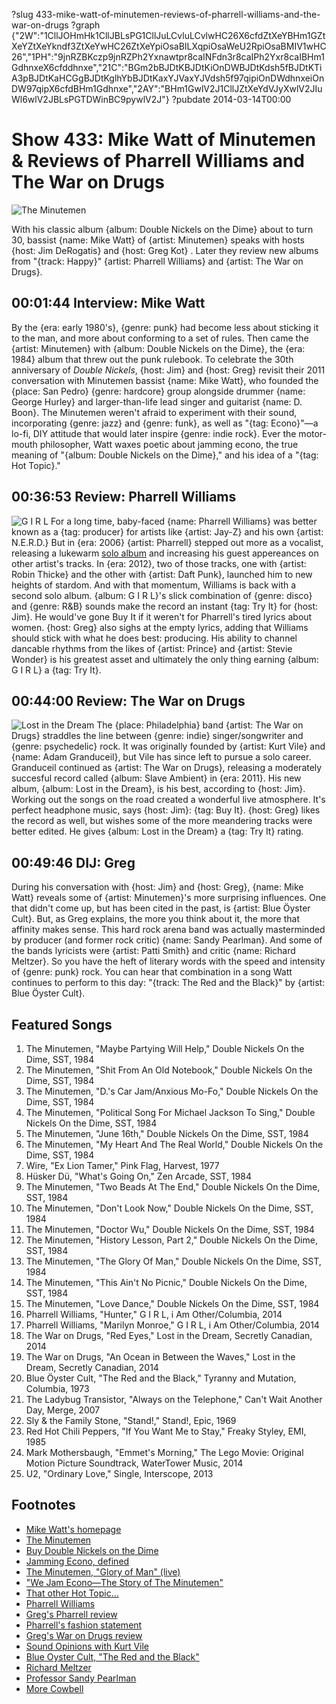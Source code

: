 ?slug 433-mike-watt-of-minutemen-reviews-of-pharrell-williams-and-the-war-on-drugs
?graph {"2W":"1CllJOHmHk1CllJBLsPG1CllJuLCvluLCvlwHC26X6cfdZtXeYBHm1GZtXeYZtXeYkndf3ZtXeYwHC26ZtXeYpiOsaBILXqpiOsaWeU2RpiOsaBMIV1wHC26","1PH":"9jnRZBKczp9jnRZPh2Yxnawtpr8caINFdn3r8caIPh2Yxr8caIBHm1GdhnxeX6cfddhnxe","21C":"BGm2bBJDtKBJDtKiOnDWBJDtKdsh5fBJDtKTiA3pBJDtKaHCGgBJDtKglhYbBJDtKaxYJVaxYJVdsh5f97qipiOnDWdhnxeiOnDW97qipX6cfdBHm1Gdhnxe","2AY":"BHm1GwlV2J1CllJZtXeYdVJyXwlV2JIuWl6wlV2JBLsPGTDWinBC9pywlV2J"}
?pubdate 2014-03-14T00:00

# Show 433: Mike Watt of Minutemen & Reviews of Pharrell Williams and The War on Drugs

![The Minutemen](https://static.soundopinions.org/images/2014/theminutemen_web.jpg)

With his classic album {album: Double Nickels on the Dime} about to turn 30, bassist {name: Mike Watt} of {artist: Minutemen} speaks with hosts {host: Jim DeRogatis} and {host: Greg Kot} . Later they review new albums from "{track: Happy}" {artist: Pharrell Williams} and {artist: The War on Drugs}.

## 00:01:44 Interview: Mike Watt

By the {era: early 1980's}, {genre: punk} had become less about sticking it to the man, and more about conforming to a set of rules. Then came the {artist: Minutemen} with {album: Double Nickels on the Dime}, the {era: 1984} album that threw out the punk rulebook. To celebrate the 30th anniversary of *Double Nickels*, {host: Jim} and {host: Greg} revisit their 2011 conversation with Minutemen bassist {name: Mike Watt}, who founded the {place: San Pedro} {genre: hardcore} group alongside drummer {name: George Hurley} and larger-than-life lead singer and guitarist {name: D. Boon}. The Minutemen weren't afraid to experiment with their sound, incorporating {genre: jazz} and {genre: funk}, as well as "{tag: Econo}"—a lo-fi, DIY attitude that would later inspire {genre: indie rock}. Ever the motor-mouth philosopher, Watt waxes poetic about jamming econo, the true meaning of "{album: Double Nickels on the Dime}," and his idea of a "{tag: Hot Topic}."

## 00:36:53 Review: Pharrell Williams
![G I R L](https://static.soundopinions.org/assets/433/1PH0.jpg)
For a long time, baby-faced {name: Pharrell Williams} was better known as a {tag: producer} for artists like {artist: Jay-Z} and his own {artist: N.E.R.D.} But in {era: 2006} {artist: Pharrell} stepped out more as a vocalist, releasing a lukewarm [solo album](show/35) and increasing his guest appereances on other artist's tracks. In {era: 2012}, two of those tracks, one with {artist: Robin Thicke} and the other with {artist: Daft Punk}, launched him to new heights of stardom. And with that momentum, Williams is back with a second solo album. {album: G I R L}'s slick combination of {genre: disco} and {genre: R&B} sounds make the record an instant {tag: Try It} for {host: Jim}. He would've gone Buy It if it weren't for Pharrell's tired lyrics about women. {host: Greg} also sighs at the empty lyrics, adding that Williams should stick with what he does best: producing. His ability to channel dancable rhythms from the likes of {artist: Prince} and {artist: Stevie Wonder} is his greatest asset and ultimately the only thing earning {album: G I R L} a {tag: Try It}. 


## 00:44:00 Review: The War on Drugs
![Lost in the Dream](https://static.soundopinions.org/assets/433/21C0.jpg)
The {place: Philadelphia} band {artist: The War on Drugs} straddles the line between {genre: indie} singer/songwriter and {genre: psychedelic} rock. It was originally founded by {artist: Kurt Vile} and {name: Adam Granduceil}, but Vile has since left to pursue a solo career. Granduceil continued as {artist: The War on Drugs}, releasing a  moderately succesful record called {album: Slave Ambient} in {era: 2011}. His new album, {album: Lost in the Dream}, is his best, according to {host: Jim}. Working out the songs on the road created a wonderful live atmosphere. It's perfect headphone music, says {host: Jim}:  {tag: Buy It}. {host: Greg} likes the record as well, but wishes some of the more meandering tracks were better edited. He gives {album: Lost in the Dream} a {tag: Try It} rating.


## 00:49:46 DIJ: Greg
During his conversation with {host: Jim} and {host: Greg}, {name: Mike Watt} reveals some of {artist: Minutemen}'s more surprising influences. One that didn't come up, but has been cited in the past, is {artist: Blue Öyster Cult}. But, as Greg explains, the more you think about it, the more that affinity makes sense. This hard rock arena band was actually masterminded by producer (and former rock critic) {name: Sandy Pearlman}. And some of the bands lyricists were {artist: Patti Smith} and critic {name: Richard Meltzer}. So you have the heft of literary words with the speed and intensity of {genre: punk} rock. You can hear that combination in a song Watt continues to perform to this day: "{track: The Red and the Black}" by {artist: Blue Öyster Cult}.

## Featured Songs
1. The Minutemen, "Maybe Partying Will Help," Double Nickels On the Dime, SST, 1984
1. The Minutemen, "Shit From An Old Notebook," Double Nickels On the Dime, SST, 1984
1. The Minutemen, "D.'s Car Jam/Anxious Mo-Fo," Double Nickels On the Dime, SST, 1984
1. The Minutemen, "Political Song For Michael Jackson To Sing," Double Nickels On the Dime, SST, 1984
1. The Minutemen, "June 16th," Double Nickels On the Dime, SST, 1984
1. The Minutemen, "My Heart And The Real World," Double Nickels On the Dime, SST, 1984
1. Wire, "Ex Lion Tamer," Pink Flag, Harvest, 1977
1. Hüsker Dü, "What's Going On," Zen Arcade, SST, 1984
1. The Minutemen, "Two Beads At The End," Double Nickels On the Dime, SST, 1984
1. The Minutemen, "Don't Look Now," Double Nickels On the Dime, SST, 1984
1. The Minutemen, "Doctor Wu," Double Nickels On the Dime, SST, 1984
1. The Minutemen, "History Lesson, Part 2," Double Nickels On the Dime, SST, 1984
1. The Minutemen, "The Glory Of Man," Double Nickels On the Dime, SST, 1984
1. The Minutemen, "This Ain't No Picnic," Double Nickels On the Dime, SST, 1984
1. The Minutemen, "Love Dance," Double Nickels On the Dime, SST, 1984
1. Pharrell Williams, "Hunter," G  I  R  L, i Am Other/Columbia, 2014
1. Pharrell Williams, "Marilyn Monroe," G  I  R  L, i Am Other/Columbia, 2014
1. The War on Drugs, "Red Eyes," Lost in the Dream, Secretly Canadian, 2014
1. The War on Drugs, "An Ocean in Between the Waves," Lost in the Dream, Secretly Canadian, 2014
1. Blue Öyster Cult, "The Red and the Black," Tyranny and Mutation, Columbia, 1973
1. The Ladybug Transistor, "Always on the Telephone," Can't Wait Another Day, Merge, 2007
1. Sly & the Family Stone, "Stand!," Stand!, Epic, 1969
1. Red Hot Chili Peppers, "If You Want Me to Stay," Freaky Styley, EMI, 1985
1. Mark Mothersbaugh, "Emmet's Morning," The Lego Movie: Original Motion Picture Soundtrack, WaterTower Music, 2014
1. U2, "Ordinary Love," Single, Interscope, 2013

## Footnotes
- [Mike Watt's homepage](http://www.hootpage.com/)
- [The Minutemen](http://www.allmusic.com/artist/minutemen-mn0000474482)
- [Buy Double Nickels on the Dime](http://www.amazon.com/Double-Nickels-Dime-Minutemen/dp/B000000LZV)
- [Jamming Econo, defined](http://www.urbandictionary.com/define.php?term=Jam+Econo)
- [The Minutemen, "Glory of Man" (live)](https://www.youtube.com/watch?v=AbBeomD20n4)
- ["We Jam Econo—The Story of The Minutemen"](http://www.imdb.com/title/tt0446071/)
- [That other Hot Topic...](http://www.hottopic.com/)
- [Pharrell Williams](http://pharrellwilliams.com/)
- [Greg's Pharrell review](http://www.chicagotribune.com/entertainment/music/turnitup/sc-pharrell-williams-review-girl-20140303,0,2833908.column)
- [Pharrell's fashion statement](http://nypost.com/2014/03/02/pharrell-hits-oscars-red-carpet-in-shorts/)
- [Greg's War on Drugs review](http://articles.chicagotribune.com/2014-03-07/entertainment/ct-war-on-drugs-album-review-20140307_1_war-on-drugs-granduciel-album)
- [Sound Opinions with Kurt Vile](http://www.soundopinions.org/show/386)
- [Blue Oyster Cult, "The Red and the Black"](http://www.youtube.com/watch?v=zIawk-9PApw)
- [Richard Meltzer](http://www.vice.com/read/rettsounds-materiality-of-existence-with-richard-meltzer)
- [Professor Sandy Pearlman](http://podcasts.mcgill.ca/music/sandy-pearlman-the-twelve-hallelujahs-of-george-handel-and-leonard-cohen/)
- [More Cowbell](http://www.metatube.com/en/videos/7812/SNL-behind-the-music-blue-oyster-cult/)
